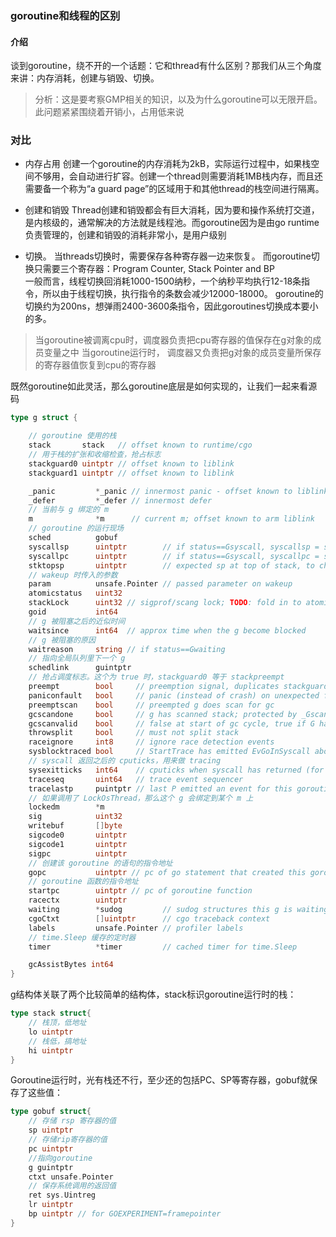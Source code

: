 ### goroutine和线程的区别

#### 介绍
谈到goroutine，绕不开的一个话题：它和thread有什么区别？那我们从三个角度来讲：内存消耗，创建与销毁、切换。
> 分析：这是要考察GMP相关的知识，以及为什么goroutine可以无限开启。 此问题紧紧围绕着开销小，占用低来说

### **对比**
- 内存占用
	创建一个goroutine的内存消耗为2kB，实际运行过程中，如果栈空间不够用，会自动进行扩容。创建一个thread则需要消耗1MB栈内存，而且还需要备一个称为“a guard page”的区域用于和其他thread的栈空间进行隔离。  

- 创建和销毁
	Thread创建和销毁都会有巨大消耗，因为要和操作系统打交道，是内核级的，通常解决的方法就是线程池。而goroutine因为是由go runtime负责管理的，创建和销毁的消耗非常小，是用户级别

- 切换。
	当threads切换时，需要保存各种寄存器一边来恢复。
	而goroutine切换只需要三个寄存器：Program Counter, Stack Pointer and BP  
	一般而言，线程切换回消耗1000-1500纳秒，一个纳秒平均执行12-18条指令，所以由于线程切换，执行指令的条数会减少12000-18000。
	goroutine的切换约为200ns，想弹雨2400-3600条指令，因此goroutines切换成本要小的多。

> 当goroutine被调离cpu时，调度器负责把cpu寄存器的值保存在g对象的成员变量之中
> 当goroutine运行时， 调度器又负责把g对象的成员变量所保存的寄存器值恢复到cpu的寄存器


既然goroutine如此灵活，那么goroutine底层是如何实现的，让我们一起来看源码
```go
type g struct {

	// goroutine 使用的栈
	stack       stack   // offset known to runtime/cgo
	// 用于栈的扩张和收缩检查，抢占标志
	stackguard0 uintptr // offset known to liblink
	stackguard1 uintptr // offset known to liblink

	_panic         *_panic // innermost panic - offset known to liblink
	_defer         *_defer // innermost defer
	// 当前与 g 绑定的 m
	m              *m      // current m; offset known to arm liblink
	// goroutine 的运行现场
	sched          gobuf
	syscallsp      uintptr        // if status==Gsyscall, syscallsp = sched.sp to use during gc
	syscallpc      uintptr        // if status==Gsyscall, syscallpc = sched.pc to use during gc
	stktopsp       uintptr        // expected sp at top of stack, to check in traceback
	// wakeup 时传入的参数
	param          unsafe.Pointer // passed parameter on wakeup
	atomicstatus   uint32
	stackLock      uint32 // sigprof/scang lock; TODO: fold in to atomicstatus
	goid           int64
	// g 被阻塞之后的近似时间
	waitsince      int64  // approx time when the g become blocked
	// g 被阻塞的原因
	waitreason     string // if status==Gwaiting
	// 指向全局队列里下一个 g
	schedlink      guintptr
	// 抢占调度标志。这个为 true 时，stackguard0 等于 stackpreempt
	preempt        bool     // preemption signal, duplicates stackguard0 = stackpreempt
	paniconfault   bool     // panic (instead of crash) on unexpected fault address
	preemptscan    bool     // preempted g does scan for gc
	gcscandone     bool     // g has scanned stack; protected by _Gscan bit in status
	gcscanvalid    bool     // false at start of gc cycle, true if G has not run since last scan; TODO: remove?
	throwsplit     bool     // must not split stack
	raceignore     int8     // ignore race detection events
	sysblocktraced bool     // StartTrace has emitted EvGoInSyscall about this goroutine
	// syscall 返回之后的 cputicks，用来做 tracing
	sysexitticks   int64    // cputicks when syscall has returned (for tracing)
	traceseq       uint64   // trace event sequencer
	tracelastp     puintptr // last P emitted an event for this goroutine
	// 如果调用了 LockOsThread，那么这个 g 会绑定到某个 m 上
	lockedm        *m
	sig            uint32
	writebuf       []byte
	sigcode0       uintptr
	sigcode1       uintptr
	sigpc          uintptr
	// 创建该 goroutine 的语句的指令地址
	gopc           uintptr // pc of go statement that created this goroutine
	// goroutine 函数的指令地址
	startpc        uintptr // pc of goroutine function
	racectx        uintptr
	waiting        *sudog         // sudog structures this g is waiting on (that have a valid elem ptr); in lock order
	cgoCtxt        []uintptr      // cgo traceback context
	labels         unsafe.Pointer // profiler labels
	// time.Sleep 缓存的定时器
	timer          *timer         // cached timer for time.Sleep

	gcAssistBytes int64
}
```

g结构体关联了两个比较简单的结构体，stack标识goroutine运行时的栈：
```go
type stack struct{
	// 栈顶，低地址
	lo uintptr
	// 栈低，搞地址
	hi uintptr
}
```

Goroutine运行时，光有栈还不行，至少还的包括PC、SP等寄存器，gobuf就保存了这些值：
```go
type gobuf struct{
	// 存储 rsp 寄存器的值
	sp uintptr
	// 存储rip寄存器的值
	pc uintptr
	//指向goroutine
	g guintptr
	ctxt unsafe.Pointer 
	// 保存系统调用的返回值
	ret sys.Uintreg
	lr uintptr
	bp uintptr // for GOEXPERIMENT=framepointer
}
```

